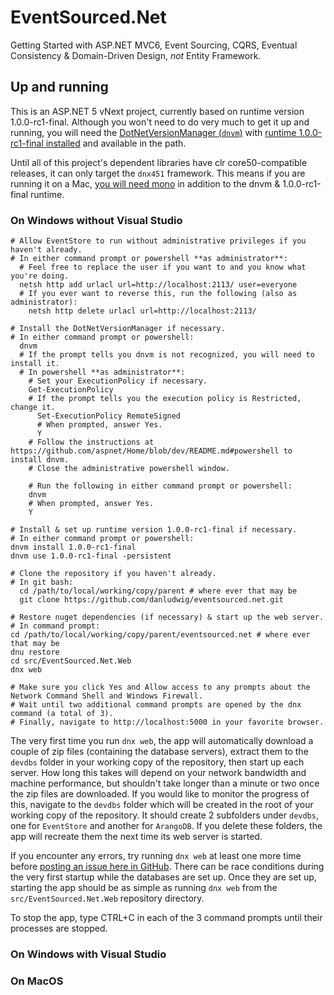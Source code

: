 # EventSourced.Net
Getting Started with ASP.NET MVC6, Event Sourcing, CQRS, Eventual Consistency & Domain-Driven Design, *not* Entity Framework.



## Up and running
This is an ASP.NET 5 vNext project, currently based on runtime version 1.0.0-rc1-final. Although you won't need to do very much to get it up and running, you will need the [DotNetVersionManager (`dnvm`)](https://github.com/aspnet/Home/blob/dev/README.md#what-you-need) with [runtime 1.0.0-rc1-final installed](https://github.com/aspnet/Home/wiki/Version-Manager#using-the-version-manager) and available in the path.

Until all of this project's dependent libraries have clr core50-compatible releases, it can only target the `dnx451` framework. This means if you are running it on a Mac, [you will need mono](http://www.mono-project.com/download/) in addition to the dnvm & 1.0.0-rc1-final runtime.

### On Windows without Visual Studio
```
# Allow EventStore to run without administrative privileges if you haven't already.
# In either command prompt or powershell **as administrator**:
  # Feel free to replace the user if you want to and you know what you're doing.
  netsh http add urlacl url=http://localhost:2113/ user=everyone
  # If you ever want to reverse this, run the following (also as administrator):
    netsh http delete urlacl url=http://localhost:2113/

# Install the DotNetVersionManager if necessary.
# In either command prompt or powershell:
  dnvm
  # If the prompt tells you dnvm is not recognized, you will need to install it.
  # In powershell **as administrator**:
    # Set your ExecutionPolicy if necessary.
    Get-ExecutionPolicy
    # If the prompt tells you the execution policy is Restricted, change it.
      Set-ExecutionPolicy RemoteSigned
      # When prompted, answer Yes.
      Y
    # Follow the instructions at https://github.com/aspnet/Home/blob/dev/README.md#powershell to install dnvm.
    # Close the administrative powershell window.

    # Run the following in either command prompt or powershell:
    dnvm
    # When prompted, answer Yes.
    Y

# Install & set up runtime version 1.0.0-rc1-final if necessary.
# In either command prompt or powershell:
dnvm install 1.0.0-rc1-final
dnvm use 1.0.0-rc1-final -persistent

# Clone the repository if you haven't already.
# In git bash:
  cd /path/to/local/working/copy/parent # where ever that may be
  git clone https://github.com/danludwig/eventsourced.net.git

# Restore nuget dependencies (if necessary) & start up the web server.
# In command prompt:
cd /path/to/local/working/copy/parent/eventsourced.net # where ever that may be
dnu restore
cd src/EventSourced.Net.Web
dnx web

# Make sure you click Yes and Allow access to any prompts about the Network Command Shell and Windows Firewall.
# Wait until two additional command prompts are opened by the dnx command (a total of 3).
# Finally, navigate to http://localhost:5000 in your favorite browser.
```

The very first time you run `dnx web`, the app will automatically download a couple of zip files (containing the database servers), extract them to the `devdbs` folder in your working copy of the repository, then start up each server. How long this takes will depend on your network bandwidth and machine performance, but shouldn't take longer than a minute or two once the zip files are downloaded. If you would like to monitor the progress of this, navigate to the `devdbs` folder which will be created in the root of your working copy of the repository. It should create 2 subfolders under `devdbs`, one for `EventStore` and another for `ArangoDB`. If you delete these folders, the app will recreate them the next time its web server is started.

If you encounter any errors, try running `dnx web` at least one more time before [posting an issue here in GitHub](https://github.com/danludwig/eventsourced.net/issues). There can be race conditions during the very first startup while the databases are set up. Once they are set up, starting the app should be as simple as running `dnx web` from the `src/EventSourced.Net.Web` repository directory.

To stop the app, type CTRL+C in each of the 3 command prompts until their processes are stopped.

### On Windows with Visual Studio

### On MacOS
